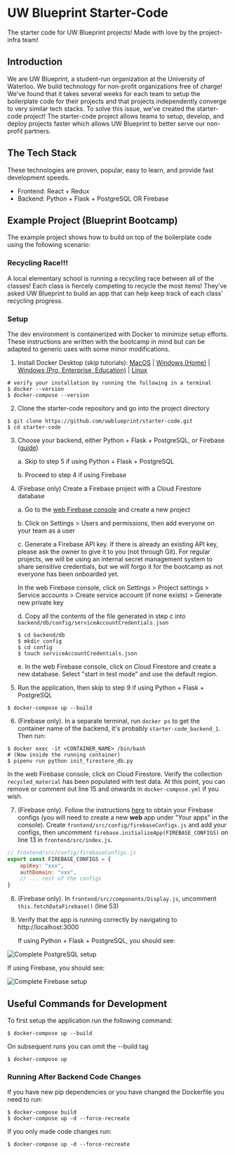 # UW Blueprint Starter-Code

The starter code for UW Blueprint projects! Made with love by the project-infra team!

## Introduction

We are UW Blueprint, a student-run organization at the University of Waterloo. We
build technology for non-profit organizations free of charge! We've found that it
takes several weeks for each team to setup the boilerplate code for their projects
and that projects independently converge to very similar tech stacks. To solve
this issue, we've created the starter-code project! The starter-code project allows
teams to setup, develop, and deploy projects faster which allows UW Blueprint to
better serve our non-profit partners.

## The Tech Stack

These technologies are proven, popular, easy to learn, and provide fast development speeds.

- Frontend: React + Redux
- Backend: Python + Flask + PostgreSQL OR Firebase

## Example Project (Blueprint Bootcamp)

The example project shows how to build on top of the boilerplate code using
the following scenario:

### Recycling Race!!!

A local elementary school is running a recycling race between all of the classes!
Each class is fiercely competing to recycle the most items! They’ve asked UW
Blueprint to build an app that can help keep track of each class’ recycling progress.

### Setup

The dev environment is containerized with Docker to minimize setup efforts. These instructions are written with the bootcamp in mind but can be adapted to generic uses with some minor modifications.

1. Install Docker Desktop (skip tutorials): [MacOS](https://docs.docker.com/docker-for-mac/install/) | [Windows (Home)](https://docs.docker.com/docker-for-windows/install-windows-home/) | [Windows (Pro, Enterprise, Education)](https://docs.docker.com/docker-for-windows/install/) | [Linux](https://docs.docker.com/engine/install/#server)
```
# verify your installation by running the following in a terminal
$ docker --version
$ docker-compose --version
```

2. Clone the starter-code repository and go into the project directory
```
$ git clone https://github.com/uwblueprint/starter-code.git
$ cd starter-code
```

3. Choose your backend, either Python + Flask + PostgreSQL, or Firebase ([guide](docs/CREATING_A_PROJECT.md))

    a. Skip to step 5 if using Python + Flask + PostgreSQL
    
    b. Proceed to step 4 if using Firebase


4. (Firebase only) Create a Firebase project with a Cloud Firestore database

    a. Go to the [web Firebase console](https://console.firebase.google.com/) and create a new project

    b. Click on Settings > Users and permissions, then add everyone on your team as a user

    c. Generate a Firebase API key. If there is already an existing API key, please ask the owner to give it to you (not through Git). For regular projects, we will be using an internal secret management system to share sensitive credentials, but we will forgo it for the bootcamp as not everyone has been onboarded yet.

    In the web Firebase console, click on Settings > Project settings > Service accounts > Create service account (if none exists) > Generate new private key

    d. Copy all the contents of the file generated in step c into `backend/db/config/serviceAccountCredentials.json`
    ```
    $ cd backend/db
    $ mkdir config
    $ cd config
    $ touch serviceAccountCredentials.json
    ```

    e. In the web Firebase console, click on Cloud Firestore and create a new database. Select "start in test mode" and use the default region.

5. Run the application, then skip to step 9 if using Python + Flask + PostgreSQL
```
$ docker-compose up --build
```

6. (Firebase only). In a separate terminal, run `docker ps` to get the container name of the backend, it's probably `starter-code_backend_1`. Then run:
```
$ docker exec -it <CONTAINER_NAME> /bin/bash
# (Now inside the running container)
$ pipenv run python init_firestore_db.py
```
In the web Firebase console, click on Cloud Firestore. Verify the collection `recycled_material` has been populated with test data. At this point, you can remove or comment out line 15 and onwards in `docker-compose.yml` if you wish.

7. (Firebase only). Follow the instructions [here](https://support.google.com/firebase/answer/7015592) to obtain your Firebase configs (you will need to create a new **web** app under "Your apps" in the console). Create `frontend/src/config/firebaseConfigs.js` and add your configs, then uncomment `firebase.initializeApp(FIREBASE_CONFIGS)` on line 13 in `frontend/src/index.js`.
```js
// frontend/src/config/firebaseConfigs.js
export const FIREBASE_CONFIGS = {
    apiKey: "xxx",
    authDomain: "xxx",
    // ... rest of the configs
}
```

8. (Firebase only). In `frontend/src/components/Display.js`, uncomment `this.fetchDataFirebase()` (line 53)

9. Verify that the app is running correctly by navigating to http://localhost:3000

    If using Python + Flask + PostgreSQL, you should see:

![Complete PostgreSQL setup](docs/COMPLETE_SETUP_POSTGRESQL.PNG)

If using Firebase, you should see:

![Complete Firebase setup](docs/COMPLETE_SETUP_FIREBASE.PNG)

## Useful Commands for Development

To first setup the application run the following command:

```
$ docker-compose up --build
```

On subsequent runs you can omit the --build tag

```
$ docker-compose up
```

### Running After Backend Code Changes

If you have new pip dependencies or you have changed the Dockerfile you need to run:

```
$ docker-compose build
$ docker-compose up -d --force-recreate
```

If you only made code changes run:

```
$ docker-compose up -d --force-recreate
```
